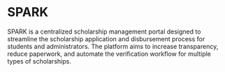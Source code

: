 # SPARK
SPARK is a centralized scholarship management portal designed to streamline the scholarship application and disbursement process for students and administrators. The platform aims to increase transparency, reduce paperwork, and automate the verification workflow for multiple types of scholarships.
